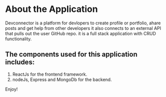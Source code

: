 # About the Application

Devconnector is a platform for devlopers to create profile or portfolio, ahare posts and get help from other developers it also connects to an external API that pulls out the user GitHub repo. it is a full stack application with CRUD functionality.

## The components used for this application includes:

1. ReactJs for the frontend framework.
2. nodeJs, Express and MongoDb for the backend.

Enjoy!
